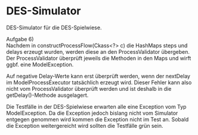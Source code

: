# DES-Simulator

DES-Simulator für die DES-Spielwiese.

Aufgabe 6)<br>
Nachdem in constructProcessFlow(Ckass<?> c) die HashMaps steps und delays erzeugt wurden, werden diese an den ProcessValidator übergeben.
Der ProcessValidator überprüft jeweils die Methoden in den Maps und wirft ggbf. eine ModelException.

Auf negative Delay-Werte kann erst überprüft werden, wenn der nextDelay im ModelProcessExecutor tatsächlich erzeugt wird. Dieser Fehler kann
also nicht vom ProcessValidator überprüft werden und ist deshalb in die getDelay()-Methode ausgelagert.

Die Testfälle in der DES-Spielwiese erwarten alle eine Exception vom Typ ModelException. Da die Exception jedoch bislang nicht vom Simulator entgegen genommen wird kommen die Exception nicht im Test an. Sobald die Exception weitergereicht wird sollten die Testfälle grün sein.
